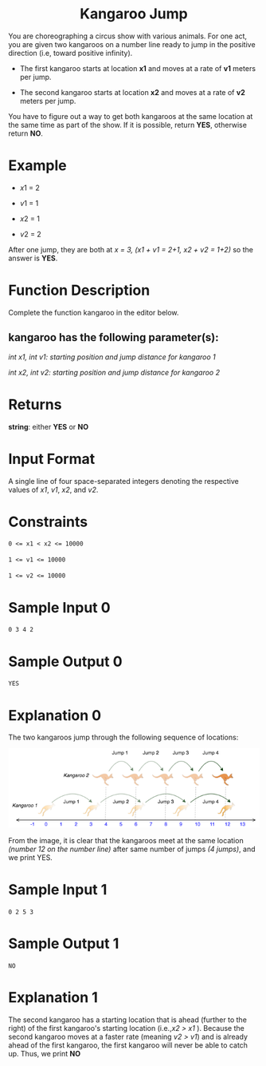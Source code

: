 <h1 align="center">Kangaroo Jump</h1>


You are choreographing a circus show with various animals. For one act, you are given two kangaroos on a number line ready to jump in the positive direction (i.e, toward positive infinity).

- The first kangaroo starts at location **x1** and moves at a rate of **v1** meters per jump.

- The second kangaroo starts at location **x2** and moves at a rate of **v2** meters per jump.

You have to figure out a way to get both kangaroos at the same location at the same time as part of the show. If it is possible, return **YES**, otherwise return **NO**.

# Example

- *x*1 = 2

- *v*1 = 1

- *x*2 = 1

- *v*2 = 2



After one jump, they are both at *x = 3, (x1 + v1 = 2+1, x2 + v2 = 1+2)* so the answer is **YES**.


# Function Description

Complete the function kangaroo in the editor below.


## kangaroo has the following parameter(s):

*int x1, int v1: starting position and jump distance for kangaroo 1*

*int x2, int v2: starting position and jump distance for kangaroo 2*


# Returns

**string**: either **YES** or **NO**


# Input Format

A single line of four space-separated integers denoting the respective values of *x1*, *v1*, *x2*, and *v2*.


# Constraints

    0 <= x1 < x2 <= 10000

    1 <= v1 <= 10000

    1 <= v2 <= 10000


# Sample Input 0

    0 3 4 2


# Sample Output 0

    YES

# Explanation 0

The two kangaroos jump through the following sequence of locations:

<img src="rsc/kangaroo.png" alt="kangaroo imagem exemple"/>


From the image, it is clear that the kangaroos meet at the same location *(number 12 on the number line)* after same number of jumps *(4 jumps)*, and we print YES.

# Sample Input 1

    0 2 5 3

# Sample Output 1

    NO

# Explanation 1

The second kangaroo has a starting location that is ahead (further to the right) of the first kangaroo's starting location (i.e.,*x2 > x1* ). Because the second kangaroo moves at a faster rate (meaning *v2 > v1*) and is already ahead of the first kangaroo, the first kangaroo will never be able to catch up. Thus, we print **NO**